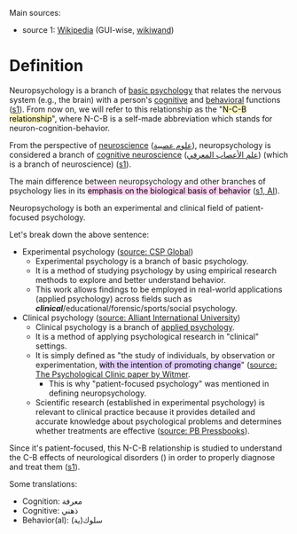 
Main sources:
* source 1: [Wikipedia](https://en.wikipedia.org/wiki/Neuropsychology) (GUI-wise, [wikiwand](https://chromewebstore.google.com/detail/wikiwand-wikipedia-modern/emffkefkbkpkgpdeeooapgaicgmcbolj))


# Definition

Neuropsychology is a branch of [basic psychology](<https://en.wikipedia.org/wiki/Basic_science_(psychology)>) that relates the nervous system (e.g., the brain) with a person's [cognitive](https://en.wikipedia.org/wiki/Cognition) and [behavioral](https://en.wikipedia.org/wiki/Behavior) functions ([s1](https://en.wikipedia.org/wiki/Neuropsychology#)). From now on, we will refer to this relationship as the "<mark style="background: #FFF3A3A6;">N-C-B relationship</mark>", where N-C-B is a self-made abbreviation which stands for neuron-cognition-behavior.

From the perspective of [neuroscience](https://en.wikipedia.org/wiki/Neuroscience) ([علوم عصبية](https://ar.wikipedia.org/wiki/%D8%B9%D9%84%D9%88%D9%85_%D8%B9%D8%B5%D8%A8%D9%8A%D8%A9)), neuropsychology is considered a branch of [cognitive neuroscience](https://en.wikipedia.org/wiki/Cognitive_neuroscience) ([علم الأعصاب المعرفي](https://ar.wikipedia.org/wiki/%D8%B9%D9%84%D9%85_%D8%A7%D9%84%D8%A3%D8%B9%D8%B5%D8%A7%D8%A8_%D8%A7%D9%84%D9%85%D8%B9%D8%B1%D9%81%D9%8A)) (which is a branch of neuroscience) ([s1](https://en.wikipedia.org/wiki/Neuroscience#Major_branches)).

The main difference between neuropsychology and other branches of psychology lies in its <mark style="background: #FFB8EBA6;">emphasis on the biological basis of behavior</mark> ([s1, AI](https://www.wikiwand.com/en/Neuropsychology)).

 Neuropsychology is both an experimental and clinical field of patient-focused psychology.  
 
 Let's break down the above sentence:
 
* Experimental psychology ([source: CSP Global](https://online.csp.edu/resources/article/what-is-experimental-psychology/#:~:text=What%20Is%20Experimental%20Psychology%3F))
	* Experimental psychology is a branch of basic psychology.
	* It is a method of studying psychology by using empirical research methods to explore and better understand behavior.
	* This work allows findings to be employed in real-world applications (applied psychology) across fields such as ***clinical***/educational/forensic/sports/social psychology.
* Clinical psychology ([source: Alliant International University](https://www.alliant.edu/blog/what-clinical-psychology#:~:text=What%20is%20Clinical%20Psychology%3F))
	* Clinical psychology is a branch of [applied psychology](https://en.wikipedia.org/wiki/Applied_psychology).
	* It is a method of applying psychological research in "clinical" settings.
	* It is simply defined as "the study of individuals, by observation or experimentation, <mark style="background: #D2B3FFA6;">with the intention of promoting change</mark>" ([source: The Psychological Clinic paper by Witmer](https://encyclopedia.pub/entry/32349#Early_clinical_psychology).
		* This is why "patient-focused psychology" was mentioned in defining neuropsychology.
	* Scientific research (established in experimental psychology) is relevant to clinical practice because it provides detailed and accurate knowledge about psychological problems and determines whether treatments are effective ([source: PB Pressbooks](https://opentext.wsu.edu/carriecuttler/chapter/experimental-and-clinical-psychologists/#:~:text=Scientific%20research%20is%20relevant%20to%20clinical%20practice%20because%20it%20provides%20detailed%20and%20accurate%20knowledge%20about%20psychological%20problems%20and%20establishes%20whether%20treatments%20are%20effective.)).

Since it's patient-focused, this N-C-B relationship is studied to understand the C-B effects of neurological disorders () in order to properly diagnose and treat them ([s1](https://en.wikipedia.org/wiki/Neuropsychology#:~:text=thus%20aiming%20to%20understand%20how%20behavior%20and%20cognition%20are%20influenced%20by%20brain%20function%20and%20concerned%20with%20the%20diagnosis%20and%20treatment%20of%20behavioral%20and%20cognitive%20effects%20of%20neurological%20disorders.)).

Some translations:
* Cognition: معرفة
* Cognitive: ذهني
* Behavior(al): سلوك(ية)

